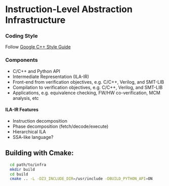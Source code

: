 # Instruction-Level Abstraction Infrastructure 

### Coding Style
Follow [Google C++ Style Guide](https://google.github.io/styleguide/cppguide.html)

### Components
* C/C++ and Python API
* Intermediate Representation (ILA-IR)
* Front-end from verification objectives, e.g. C/C++, Verilog, and SMT-LIB
* Compilation to verification objectives, e.g. C/C++, Verilog, and SMT-LIB
* Applications, e.g. equivalence checking, FW/HW co-verification, MCM analysis, etc

#### ILA-IR Features
* Instruction decomposition 
* Phase decomposition (fetch/decode/execute)
* Hierarchical ILA
* SSA-like language?

## Building with Cmake:

```bash
  cd path/to/infra
  mkdir build
  cd build
  cmake .. -L -DZ3_INCLUDE_DIR=/usr/include -DBUILD_PYTHON_API=ON
```

